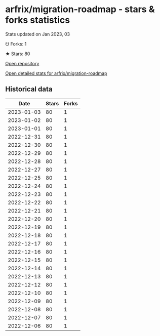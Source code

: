 # arfrix/migration-roadmap - stars & forks statistics

Stats updated on Jan 2023, 03

☋ Forks: 1

★ Stars: 80

[Open repository](https://github.com/arfrix/migration-roadmap)

[Open detailed stats for arfrix/migration-roadmap](https://reviewgithub.com/rep/arfrix/migration-roadmap)

## Historical data
| Date | Stars | Forks |
|------|-------|-------|
| 2023-01-03 | 80 | 1 | 
| 2023-01-02 | 80 | 1 | 
| 2023-01-01 | 80 | 1 | 
| 2022-12-31 | 80 | 1 | 
| 2022-12-30 | 80 | 1 | 
| 2022-12-29 | 80 | 1 | 
| 2022-12-28 | 80 | 1 | 
| 2022-12-27 | 80 | 1 | 
| 2022-12-25 | 80 | 1 | 
| 2022-12-24 | 80 | 1 | 
| 2022-12-23 | 80 | 1 | 
| 2022-12-22 | 80 | 1 | 
| 2022-12-21 | 80 | 1 | 
| 2022-12-20 | 80 | 1 | 
| 2022-12-19 | 80 | 1 | 
| 2022-12-18 | 80 | 1 | 
| 2022-12-17 | 80 | 1 | 
| 2022-12-16 | 80 | 1 | 
| 2022-12-15 | 80 | 1 | 
| 2022-12-14 | 80 | 1 | 
| 2022-12-13 | 80 | 1 | 
| 2022-12-12 | 80 | 1 | 
| 2022-12-10 | 80 | 1 | 
| 2022-12-09 | 80 | 1 | 
| 2022-12-08 | 80 | 1 | 
| 2022-12-07 | 80 | 1 | 
| 2022-12-06 | 80 | 1 | 

